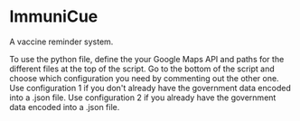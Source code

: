 # ImmuniCue
A vaccine reminder system.

To use the python file, define the your Google Maps API and paths for the different files at the top of the script.
Go to the bottom of the script and choose which configuration you need by commenting out the other one.
Use configuration 1 if you don't already have the government data encoded into a .json file.
Use configuration 2 if you already have the government data encoded into a .json file.

